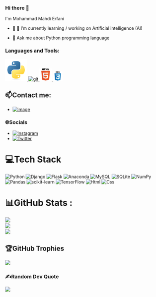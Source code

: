 ### Hi there 👋



I'm Mohammad Mahdi Erfani

- 🔭 🌱 I’m currently learning / working on Artificial intelligence (AI) 

- 💬 Ask me about Python programming language

<h3>Languages and Tools:</h3>

<p> 
  <a href="https://www.python.org" target="_blank"> 
    <img src="https://raw.githubusercontent.com/devicons/devicon/master/icons/python/python-original.svg" alt="python" width="70" height="70"/> 
  </a> 
  <a href="https://git-scm.com/" target="_blank"> 
    <img src="https://www.vectorlogo.zone/logos/git-scm/git-scm-icon.svg" alt="git" width="50" height="50"/> 
  </a>
  <a href="https://www.w3.org/html/" target="_blank"> 
    <img src="https://raw.githubusercontent.com/devicons/devicon/master/icons/html5/html5-original-wordmark.svg" alt="html5" width="40" height="40"/> 
  </a>
  <a href="https://www.w3schools.com/css/" target="_blank"> 
    <img src="https://raw.githubusercontent.com/devicons/devicon/master/icons/css3/css3-original-wordmark.svg" alt="css3" width="30" height="30"/> 
  </a> 

</p>
  
## 📫Contact me: 
- [![image](https://img.shields.io/badge/Gmail-D14836?style=for-the-badge&logo=gmail&logoColor=white)](mailto:MuhammadMahdiErfani@gmail.com)


### 🌐Socials
- [![Instagram](https://img.shields.io/badge/Instagram-%23E4405F.svg?logo=Instagram&logoColor=white)](https://instagram.com/MohammadMahdiErfani) 
- [![Twitter](https://img.shields.io/badge/Twitter-%231DA1F2.svg?logo=Twitter&logoColor=white)](https://twitter.com/mmerfani) 

# 💻Tech Stack
![Python](https://img.shields.io/badge/python-3670A0?style=flat&logo=python&logoColor=ffdd54) ![Django](https://img.shields.io/badge/django-%23092E20.svg?style=flat&logo=django&logoColor=white) ![Flask](https://img.shields.io/badge/flask-%23000.svg?style=flat&logo=flask&logoColor=white) ![Anaconda](https://img.shields.io/badge/Anaconda-%2344A833.svg?style=flat&logo=anaconda&logoColor=white) ![MySQL](https://img.shields.io/badge/mysql-%2300f.svg?style=flat&logo=mysql&logoColor=white) ![SQLite](https://img.shields.io/badge/sqlite-%2307405e.svg?style=flat&logo=sqlite&logoColor=white) ![NumPy](https://img.shields.io/badge/numpy-%23013243.svg?style=flat&logo=numpy&logoColor=white) ![Pandas](https://img.shields.io/badge/pandas-%23150458.svg?style=flat&logo=pandas&logoColor=white) ![scikit-learn](https://img.shields.io/badge/scikit--learn-%23F7931E.svg?style=flat&logo=scikit-learn&logoColor=white) ![TensorFlow](https://img.shields.io/badge/TensorFlow-%23FF6F00.svg?style=flat&logo=TensorFlow&logoColor=white) ![Html](https://img.shields.io/badge/Html-%23FF6F00.svg?style=flat&logo=Html&logoColor=white) ![Css](https://img.shields.io/badge/Css-%2307405e.svg?style=flat&logo=Css&logoColor=white)
# 📊GitHub Stats :
![](https://github-readme-stats.vercel.app/api?username=MMErfani&theme=chartreuse-dark&hide_border=false&include_all_commits=false&count_private=false)<br/>
![](https://github-readme-streak-stats.herokuapp.com/?user=MMErfani&theme=chartreuse-dark&hide_border=false)<br/>
![](https://github-readme-stats.vercel.app/api/top-langs/?username=MMErfani&theme=chartreuse-dark&hide_border=false&include_all_commits=false&count_private=false&layout=compact)

## 🏆GitHub Trophies
![](https://github-profile-trophy.vercel.app/?username=MMErfani&theme=matrix&no-frame=false&no-bg=false&margin-w=4)

### ✍️Random Dev Quote
![](https://quotes-github-readme.vercel.app/api?type=vetical&theme=gruvbox)

